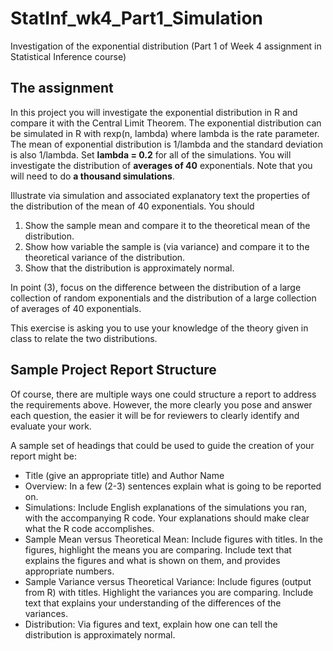 # StatInf_wk4_Part1_Simulation
Investigation of the exponential distribution (Part 1 of Week 4 assignment in Statistical Inference course)

## The assignment
In this project you will investigate the exponential distribution in R and compare it with the Central Limit Theorem.
The exponential distribution can be simulated in R with rexp(n, lambda) where lambda is the rate parameter.
The mean of exponential distribution is 1/lambda and the standard deviation is also 1/lambda. Set **lambda = 0.2** for all of the simulations.
You will investigate the distribution of **averages of 40** exponentials. Note that you will need to do **a thousand simulations**.

Illustrate via simulation and associated explanatory text the properties of the distribution of the mean of 40 exponentials. You should

1. Show the sample mean and compare it to the theoretical mean of the distribution.
2. Show how variable the sample is (via variance) and compare it to the theoretical variance of the distribution.
3. Show that the distribution is approximately normal.

In point (3), focus on the difference between the distribution of a large collection of random exponentials and the distribution of a large collection of averages of 40 exponentials.

This exercise is asking you to use your knowledge of the theory given in class to relate the two distributions.

## Sample Project Report Structure

Of course, there are multiple ways one could structure a report to address the requirements above. However, the more clearly you pose and answer each question, the easier it will be for reviewers to clearly identify and evaluate your work.

A sample set of headings that could be used to guide the creation of your report might be:

* Title (give an appropriate title) and Author Name
* Overview: In a few (2-3) sentences explain what is going to be reported on.
* Simulations: Include English explanations of the simulations you ran, with the accompanying R code. Your explanations should make clear what the R code accomplishes.
* Sample Mean versus Theoretical Mean: Include figures with titles. In the figures, highlight the means you are comparing. Include text that explains the figures and what is shown on them, and provides appropriate numbers.
* Sample Variance versus Theoretical Variance: Include figures (output from R) with titles. Highlight the variances you are comparing. Include text that explains your understanding of the differences of the variances.
* Distribution: Via figures and text, explain how one can tell the distribution is approximately normal.<Paste>


